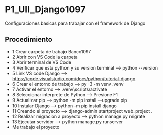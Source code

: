 # P1_UII_Django1097
Configuraciones basicas para trabajar con el framework de Django
## Procedimiento
- 1 Crear carpeta de trabajo Banco1097
- 2 Abrir con VS Code la carpeta
- 3 Abrir terminal de VS Code
- 4 Verificar que esta python y su version terminal --> python --version
- 5 Link VS code Django --> https://code.visualstudio.com/docs/python/tutorial-django
- 6 Crear el entorno de trabajo --> py -3 -m venv .venv
- 7 Activar el entorno --> .venv\scripts\activate
- 8 Seleccionar interprete de Python --> Presione F1
- 9 Actualizar pip --> python -m pip install --upgrade pip
- 10 Instalar Django --> python -m pip install django
- 11 Creando el proyecto --> django-admin startproject web_project .
- 12 Realizar migracion a proyecto --> python manage.py migrate
- 13 Ejecutar servidor --> python manage.py runserver
- Me trabajo el proyecto
